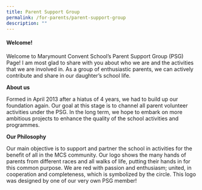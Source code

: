 ```yaml
---
title: Parent Support Group
permalink: /for-parents/parent-support-group
description: ""
---
```

<h4><strong>Welcome!</strong></h4>
<p>Welcome to Marymount Convent School&rsquo;s Parent Support Group (PSG) Page! I am most glad to share with you about who we are and the activities that we are involved in. As a group of enthusiastic parents, we can actively contribute and share in our daughter&rsquo;s school life.</p>
<p><strong>About us</strong></p>
<p>Formed in April 2013 after a hiatus of 4 years, we had to build up our foundation again. Our goal at this stage is to channel all parent volunteer activities under the PSG. In the long term, we hope to embark on more ambitious projects to enhance the quality of the school activities and programmes.</p>
<p><strong>Our Philosophy</strong></p>
<p>Our main objective is to support and partner the school in activities for the benefit of all in the MCS community. Our logo shows the many hands of parents from different races and all walks of life, putting their hands in for this common purpose. We are red with passion and enthusiasm; united, in cooperation and completeness, which is symbolized by the circle. This logo was designed by one of our very own PSG member!&nbsp;</p>